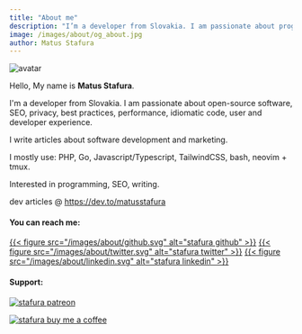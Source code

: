 ```yaml
---
title: "About me"
description: "I’m a developer from Slovakia. I am passionate about programming, marketing, SEO."
image: /images/about/og_about.jpg
author: Matus Stafura
---
```


![avatar](/images/about/avatar.png)

Hello, My name is **Matus Stafura**.

I'm a developer from Slovakia. I am passionate about open-source software, SEO, privacy, best practices, performance, idiomatic code, user and developer experience. 

I write articles about software development and marketing.

I mostly use: PHP, Go, Javascript/Typescript, TailwindCSS, bash, neovim + tmux.

Interested in programming, SEO, writing.

dev articles @ https://dev.to/matusstafura

#### You can reach me:

[{{< figure src="/images/about/github.svg" alt="stafura github" >}}](https://github.com/matustafura)
[{{< figure src="/images/about/twitter.svg" alt="stafura twitter" >}}](https://twitter.com/matusstafura)
[{{< figure src="/images/about/linkedin.svg" alt="stafura linkedin" >}}](https://www.linkedin.com/in/matus-stafura/)

#### Support:

[![stafura patreon](/images/about/patreon.jpg)](https://www.patreon.com/bePatron?u=71479214)

[![stafura buy me a coffee](/images/about/bmc.png)](https://www.buymeacoffee.com/matusstafura)
